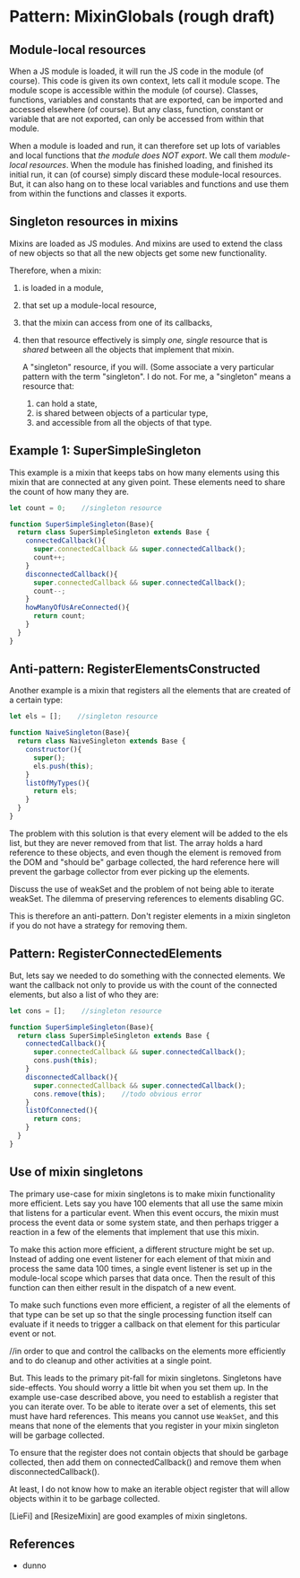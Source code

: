 # Pattern: MixinGlobals (rough draft)

## Module-local resources

When a JS module is loaded, it will run the JS code in the module (of course).
This code is given its own context, lets call it module scope. 
The module scope is accessible within the module (of course).
Classes, functions, variables and constants that are exported, 
can be imported and accessed elsewhere (of course).
But any class, function, constant or variable that are not exported, 
can only be accessed from within that module.

When a module is loaded and run, it can therefore set up lots of variables and local functions that
*the module does NOT export*. We call them *module-local resources*. 
When the module has finished loading, and finished its initial run, 
it can (of course) simply discard these module-local resources.
But, it can also hang on to these local variables and functions and 
use them from within the functions and classes it exports.

## Singleton resources in mixins

Mixins are loaded as JS modules.
And mixins are used to extend the class of new objects so that all the new objects get some new functionality.

Therefore, when a mixin:
1. is loaded in a module,
2. that set up a module-local resource,
3. that the mixin can access from one of its callbacks,
4. then that resource effectively is simply *one, single* resource that is *shared* between 
all the objects that implement that mixin.

   A "singleton" resource, if you will.
   (Some associate a very particular pattern with the term "singleton".
   I do not. For me, a "singleton" means a resource that:
   1. can hold a state, 
   2. is shared between objects of a particular type,
   3. and accessible from all the objects of that type.

## Example 1: SuperSimpleSingleton

This example is a mixin that keeps tabs on how many elements using this mixin 
that are connected at any given point.
These elements need to share the count of how many they are.

```javascript
let count = 0;    //singleton resource

function SuperSimpleSingleton(Base){
  return class SuperSimpleSingleton extends Base {
    connectedCallback(){
      super.connectedCallback && super.connectedCallback();
      count++;
    }
    disconnectedCallback(){
      super.connectedCallback && super.connectedCallback();
      count--;
    }
    howManyOfUsAreConnected(){
      return count;
    }
  }
}
```

## Anti-pattern: RegisterElementsConstructed

Another example is a mixin that registers all the elements that are created of a certain type:

```javascript
let els = [];    //singleton resource

function NaiveSingleton(Base){
  return class NaiveSingleton extends Base {
    constructor(){
      super();
      els.push(this);
    }
    listOfMyTypes(){
      return els;
    }
  }
}
```
The problem with this solution is that every element will be added to the els list, but 
they are never removed from that list.
The array holds a hard reference to these objects, and even though the element is removed from 
the DOM and "should be" garbage collected, the hard reference here will prevent the garbage collector
from ever picking up the elements.

Discuss the use of weakSet and the problem of not being able to iterate weakSet.
The dilemma of preserving references to elements disabling GC.

This is therefore an anti-pattern. Don't register elements in a mixin singleton if you do not have a
strategy for removing them.

## Pattern: RegisterConnectedElements
But, lets say we needed to do something with the connected elements.
We want the callback not only to provide us with the count of the connected elements, but 
also a list of who they are:

```javascript
let cons = [];    //singleton resource

function SuperSimpleSingleton(Base){
  return class SuperSimpleSingleton extends Base {
    connectedCallback(){
      super.connectedCallback && super.connectedCallback();
      cons.push(this);
    }
    disconnectedCallback(){
      super.connectedCallback && super.connectedCallback();
      cons.remove(this);    //todo obvious error
    }
    listOfConnected(){
      return cons;
    }
  }
}
```
## Use of mixin singletons
 
The primary use-case for mixin singletons is to make mixin functionality more efficient.
Lets say you have 100 elements that all use the same mixin that listens for a particular event.
When this event occurs, the mixin must process the event data or some system state, and 
then perhaps trigger a reaction in a few of the elements that implement that use this mixin.

To make this action more efficient, a different structure might be set up.
Instead of adding one event listener for each element of that mixin and process the same data 100 times,
a single event listener is set up in the module-local scope which parses that data once.
Then the result of this function can then either result in the dispatch of a new event.

To make such functions even more efficient, 
a register of all the elements of that type can be set up so that the single processing function 
itself can evaluate if it needs to trigger a callback on that element for this particular event or not.

//in order to que and control the callbacks on the elements more efficiently and to do cleanup and 
other activities at a single point.


But. This leads to the primary pit-fall for mixin singletons.
Singletons have side-effects. You should worry a little bit when you set them up.
In the example use-case described above, you need to establish a register that you can iterate over.
To be able to iterate over a set of elements, this set must have hard references.
This means you cannot use `WeakSet`, and this means that none of the elements 
that you register in your mixin singleton will be garbage collected.

To ensure that the register does not contain objects that should be garbage collected,
then add them on connectedCallback() and remove them when disconnectedCallback().

At least, I do not know how to make an iterable object register that will allow objects within it to be garbage collected.

[LieFi] and [ResizeMixin] are good examples of mixin singletons.

## References
 * dunno